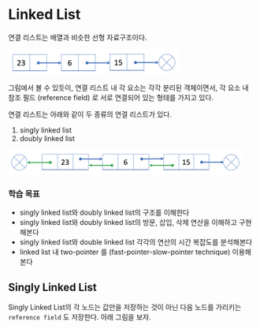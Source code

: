 # Linked List

  연결 리스트는 배열과 비슷한 선형 자료구조이다. 

<img src="image/linkedlist.png" alt="image-20210310221351983" style="zoom:50%;" />

그림에서 볼 수 있듯이, 연결 리스트 내 각 요소는 각각 분리된 객체이면서, 각 요소 내 참조 필드 (reference field) 로 서로 연결되어 있는 형태를 가지고 있다.

  연결 리스트는 아래와 같이 두 종류의 연결 리스트가 있다. 

1. singly linked list
2. doubly linked list

<img src="image/doublelinkedlist.png" alt="image-20210310221619800" style="zoom:50%;" />

 ### 학습 목표

- singly linked list와 doubly linked list의 구조를 이해한다
- singly linked list와 doubly linked list의 방문, 삽입, 삭제 연산을 이해하고 구현해본다
- singly linked list와 double linked list 각각의 연산의 시간 복잡도를 분석해본다
- linked list 내 two-pointer 를 (fast-pointer-slow-pointer technique) 이용해본다



## Singly Linked List

  Singly Linked List의 각 노드는 값만을 저장하는 것이 아닌 다음 노드를 가리키는  `reference field` 도 저장한다. 아래 그림을 보자.